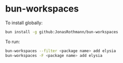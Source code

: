 # bun-workspaces

To install globally:

```bash
bun install -g github:JonasRothmann/bun-workspaces
```

To run:

```bash
bun-workspaces --filter <package name> add elysia
bun-workspaces -F <package name> add elysia
```
